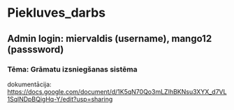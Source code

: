 # Piekluves_darbs
## Admin login: miervaldis (username), mango12 (passsword)
### Tēma: Grāmatu izsniegšanas sistēma

dokumentācija: https://docs.google.com/document/d/1K5qN70Qo3mLZIhBKNsu3XYX_d7VL1SqlNDpBQigHq-Y/edit?usp=sharing
